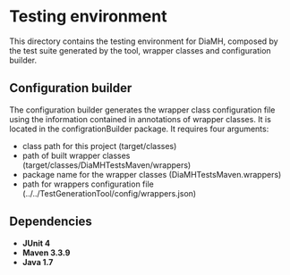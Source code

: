 Testing environment
==============

This directory contains the testing environment for DiaMH, composed by the test suite generated by the tool, wrapper classes and configuration builder.

Configuration builder
------
The configuration builder generates the wrapper class configuration file using the information contained in annotations of wrapper classes. It is located in the configrationBuilder package.
It requires four arguments:

* class path for this project (target/classes)
* path of built wrapper classes (target/classes/DiaMHTestsMaven/wrappers)
* package name for the wrapper classes (DiaMHTestsMaven.wrappers)
* path for wrappers configuration file (../../TestGenerationTool/config/wrappers.json)

Dependencies
------

* **JUnit 4**
* **Maven 3.3.9**
* **Java 1.7**
